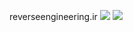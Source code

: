 reverseengineering.ir
![](https://img.shields.io/badge/Status-Active%20&%20Updated-FF5500?style=for-the-badge)
![](https://mrdexter.ir/svg/TheCoffee.svg)
